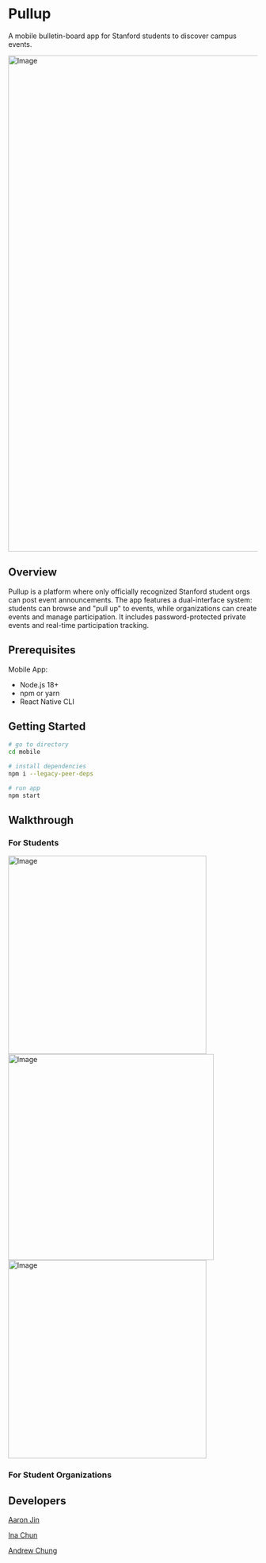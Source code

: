 # Pullup

A mobile bulletin-board app for Stanford students to discover campus events.

<img width="1000" alt="Image" src="https://github.com/user-attachments/assets/1a4c1b2c-0509-4e09-8f59-87a46dea604a" />

## Overview

Pullup is a platform where only officially recognized Stanford student orgs can post event announcements. The app features a dual-interface system: students can browse and "pull up" to events, while organizations can create events and manage participation. It includes password-protected private events and real-time participation tracking.

## Prerequisites

Mobile App:

- Node.js 18+
- npm or yarn
- React Native CLI

## Getting Started

```bash
# go to directory
cd mobile

# install dependencies
npm i --legacy-peer-deps

# run app
npm start
```

## Walkthrough

### For Students

<img width="400" alt="Image" src="https://github.com/user-attachments/assets/2f912eb7-8613-4485-a394-9620e8bc48a4" />
<img width="415" alt="Image" src="https://github.com/user-attachments/assets/9ce97761-26e5-4bd3-b7f5-62a79615ec3e" />
<img width="400" alt="Image" src="https://github.com/user-attachments/assets/7a04f075-5c50-40cb-9b8e-63dff7a527a9" />

### For Student Organizations

## Developers

[Aaron Jin](https://github.com/aaronkjin)

[Ina Chun](https://github.com/ikc2210)

[Andrew Chung](https://github.com/awchung04)

